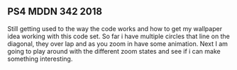 ## PS4 MDDN 342 2018

Still getting used to the way the code works and how to get my wallpaper idea working with this code set. So far i have multiple circles that line on the diagonal, they over lap and as you zoom in have some animation. Next I am going to play around with the different zoom states and see if i can make something interesting.

